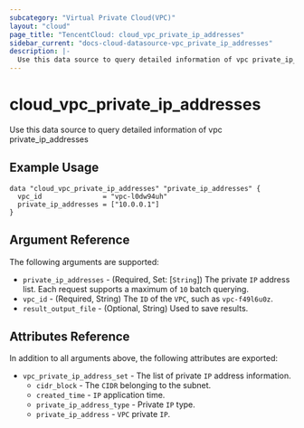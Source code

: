 ```yaml
---
subcategory: "Virtual Private Cloud(VPC)"
layout: "cloud"
page_title: "TencentCloud: cloud_vpc_private_ip_addresses"
sidebar_current: "docs-cloud-datasource-vpc_private_ip_addresses"
description: |-
  Use this data source to query detailed information of vpc private_ip_addresses
---
```


# cloud_vpc_private_ip_addresses

Use this data source to query detailed information of vpc private_ip_addresses

## Example Usage

```hcl
data "cloud_vpc_private_ip_addresses" "private_ip_addresses" {
  vpc_id               = "vpc-l0dw94uh"
  private_ip_addresses = ["10.0.0.1"]
}
```

## Argument Reference

The following arguments are supported:

* `private_ip_addresses` - (Required, Set: [`String`]) The private `IP` address list. Each request supports a maximum of `10` batch querying.
* `vpc_id` - (Required, String) The `ID` of the `VPC`, such as `vpc-f49l6u0z`.
* `result_output_file` - (Optional, String) Used to save results.

## Attributes Reference

In addition to all arguments above, the following attributes are exported:

* `vpc_private_ip_address_set` - The list of private `IP` address information.
  * `cidr_block` - The `CIDR` belonging to the subnet.
  * `created_time` - `IP` application time.
  * `private_ip_address_type` - Private `IP` type.
  * `private_ip_address` - `VPC` private `IP`.



